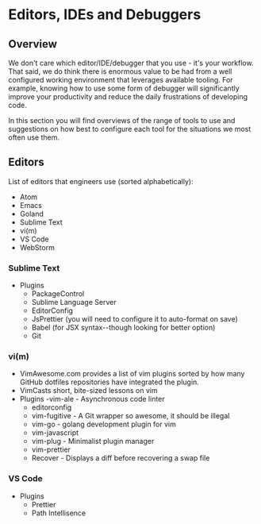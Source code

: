# Editors, IDEs and Debuggers
## Overview

We don't care which editor/IDE/debugger that you use - it's your workflow. That said, we do think there is enormous value to be had from a well configured working environment that leverages available tooling. For example, knowing how to use some form of debugger will significantly improve your productivity and reduce the daily frustrations of developing code.

In this section you will find overviews of the range of tools to use and suggestions on how best to configure each tool for the situations we most often use them.

## Editors
List of editors that  engineers use (sorted alphabetically):

- Atom
- Emacs
- Goland
- Sublime Text
- vi(m)
- VS Code
- WebStorm

### Sublime Text
- Plugins
  - PackageControl
  - Sublime Language Server
  - EditorConfig
  - JsPrettier (you will need to configure it to auto-format on save)
  - Babel (for JSX syntax--though looking for better option)
  - Git

### vi(m)
- VimAwesome.com provides a list of vim plugins sorted by how many GitHub dotfiles repositories have integrated the plugin.
- VimCasts short, bite-sized lessons on vim
- Plugins
  -vim-ale - Asynchronous code linter
  - editorconfig
  - vim-fugitive - A Git wrapper so awesome, it should be illegal
  - vim-go - golang development plugin for vim
  - vim-javascript
  - vim-plug - Minimalist plugin manager
  - vim-prettier
  - Recover - Displays a diff before recovering a swap file

### VS Code
- Plugins
  - Prettier
  - Path Intellisence